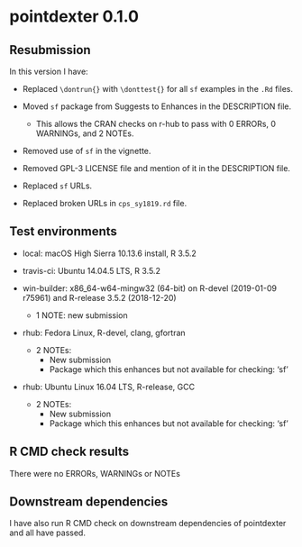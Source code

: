 pointdexter 0.1.0
=================

## Resubmission
In this version I have:

* Replaced `\dontrun{}` with `\donttest{}` for all `sf` examples in the `.Rd` files.

* Moved `sf` package from Suggests to Enhances in the DESCRIPTION file.
    + This allows the CRAN checks on r-hub to pass with 0 ERRORs, 0 WARNINGs, and 2 NOTEs.

* Removed use of `sf` in the vignette. 

* Removed GPL-3 LICENSE file and mention of it in the DESCRIPTION file.

* Replaced `sf` URLs.

* Replaced broken URLs in `cps_sy1819.rd` file.

## Test environments

* local: macOS High Sierra 10.13.6 install, R 3.5.2

* travis-ci: Ubuntu 14.04.5 LTS, R 3.5.2

* win-builder: x86_64-w64-mingw32 (64-bit) on R-devel (2019-01-09 r75961) and R-release 3.5.2 (2018-12-20)
    + 1 NOTE: new submission

* rhub: Fedora Linux, R-devel, clang, gfortran
    + 2 NOTEs:
        - New submission
        - Package which this enhances but not available for checking: ‘sf’

* rhub: Ubuntu Linux 16.04 LTS, R-release, GCC
    + 2 NOTEs:
        - New submission
        - Package which this enhances but not available for checking: ‘sf’

## R CMD check results
There were no ERRORs, WARNINGs or NOTEs

## Downstream dependencies
I have also run R CMD check on downstream dependencies of pointdexter and all have passed.
